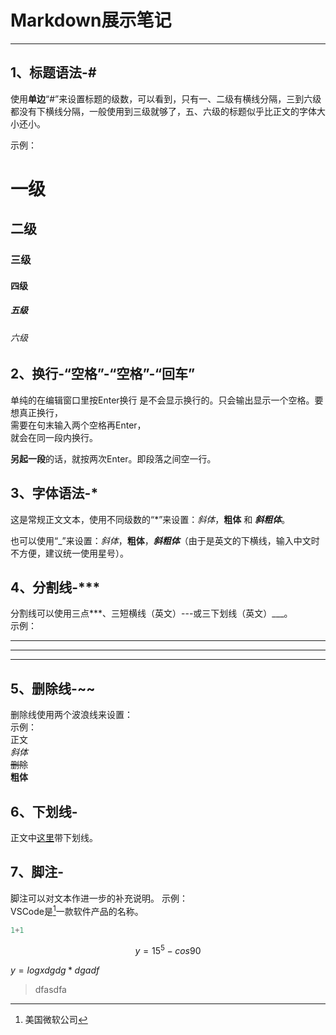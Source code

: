 # Markdown展示笔记
***

## 1、标题语法-#
使用**单边**“#”来设置标题的级数，可以看到，只有一、二级有横线分隔，三到六级都没有下横线分隔，一般使用到三级就够了，五、六级的标题似乎比正文的字体大小还小。

示例：
# 一级
## 二级
### 三级
#### 四级
##### 五级
###### 六级

## 2、换行-“空格”-“空格”-“回车”
单纯的在编辑窗口里按Enter换行
是不会显示换行的。只会输出显示一个空格。要想真正换行，  
需要在句末输入两个空格再Enter，  
就会在同一段内换行。

**另起一段**的话，就按两次Enter。即段落之间空一行。

## 3、字体语法-*
这是常规正文文本，使用不同级数的“*”来设置：*斜体*，**粗体** 和 ***斜粗体***。

也可以使用“_”来设置：_斜体_，__粗体__，___斜粗体___（由于是英文的下横线，输入中文时不方便，建议统一使用星号）。

## 4、分割线-***
分割线可以使用三点***、三短横线（英文）---或三下划线（英文）___。  
示例：
***
---
___

## 5、删除线-~~
删除线使用两个波浪线来设置：  
示例：  
正文  
*斜体*  
~~删除~~  
**粗体**

## 6、下划线-
正文中<u>这里</u>带下划线。  

## 7、脚注-
脚注可以对文本作进一步的补充说明。
示例：  
VSCode是[^Microsoft]一款软件产品的名称。  
[^Microsoft]:美国微软公司

```python
1+1
```

$$
y=15^5-cos90
$$

$y=logxdgdg*dgadf$

> dfasdfa